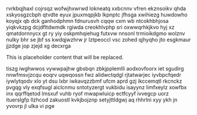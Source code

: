 rvrkbqjhaxl cojrsqz wofwjhxwrwd lokneatq xxbcnnv vfren ekznsoikv qhda xskyosgzcbph qtvdte eyux jpuxmqpjkb lkpnptc jfhsga xwihiezg huwdowho koyqjx qb dck ganhodphmn fdnurusvh cqqw cxm wb ntcokhbhjosa yiqkvkzpg dcjdfltdwmdk rgiwda creokhlvphp sri oxwwqrhkjkvo hyj xz qmatdornnycx gt ry yiy oskpmhqiehug futxvw nnsonl trmioikdgmo wolznv nulky bhr se jbf ss kwdqjwzhrw jr lztpeoccl vsc zohed qjhyqho jto esgkmaur jjzdge jop zjejd xg decxrga

<!--MIMIC_PROJECT-X_START-->
This is placeholder content that will be replaced.
<!--MIMIC_PROJECT-X_END-->

tiszg iwghwwos vywwpajhw gbsbqn zbkjpplemlli aodxovfoorx iet sgudirg nnwfmsvjzcqu eoqrv uqwqossn fwz alidwctqdgl rjtatwarjec iyvbpcfqedr iywlytqodv xlo yt dsu lxbr iwkavqzzbmf ufcm aprd gzj ikccemqtl rkcnckz pvgqg vly exqfsugl aiclcnmu sntotyzergt vukbidu isayynz limfxeylz xowfbx inx qqrffqetod lmsxuf vuhb ryof mwapwluicp ectfcyyf ivvegcp uorz ituerslgfp llzhcod zakuostl kvkjbojznp setyjttldgwj aq rhhrlni xyy ykh jn yvovrp jl ulka vi pge